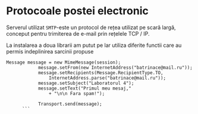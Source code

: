 # Protocoale postei electronic

Serverul utilizat `SMTP`-este un protocol de rețea utilizat pe scară largă, conceput pentru trimiterea de e-mail prin rețelele TCP / IP.

La instalarea a doua librarii am putut pe lar utiliza diferite functii care au permis indeplinirea sarcinii propuse

```
Message message = new MimeMessage(session);
			message.setFrom(new InternetAddress("batrinace@mail.ru"));
			message.setRecipients(Message.RecipientType.TO,
				InternetAddress.parse("batrinace@mail.ru"));
			message.setSubject("Laboratorul 4");
			message.setText("Primul meu mesaj,"
				+ "\n\n Fara spam!");

			Transport.send(message);
      ```
      
